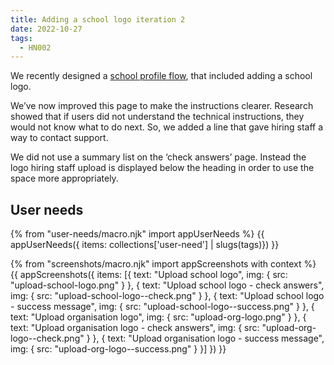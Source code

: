 ```yaml
---
title: Adding a school logo iteration 2
date: 2022-10-27
tags:
  - HN002
---
```


We recently designed a [school profile flow](/creating-a-school-profile/#updating-the-school-profile), that included adding a school logo.

We’ve now improved this page to make the instructions clearer. Research showed that if users did not understand the technical instructions, they would not know what to do next. So, we added a line that gave hiring staff a way to contact support.

We did not use a summary list on the ‘check answers’ page. Instead the logo hiring staff upload is displayed below the heading in order to use the space more appropriately.

## User needs

{% from "user-needs/macro.njk" import appUserNeeds %}
{{ appUserNeeds({ items: collections['user-need'] | slugs(tags)}) }}

{% from "screenshots/macro.njk" import appScreenshots with context %}
{{ appScreenshots({
  items: [{
    text: "Upload school logo",
    img: { src: "upload-school-logo.png" }
  }, {
    text: "Upload school logo - check answers",
    img: { src: "upload-school-logo--check.png" }
  }, {
    text: "Upload school logo - success message",
    img: { src: "upload-school-logo--success.png" }
  }, {
    text: "Upload organisation logo",
    img: { src: "upload-org-logo.png" }
  }, {
    text: "Upload organisation logo - check answers",
    img: { src: "upload-org-logo--check.png" }
  }, {
    text: "Upload organisation logo - success message",
    img: { src: "upload-org-logo--success.png" }
  }]
}) }}
